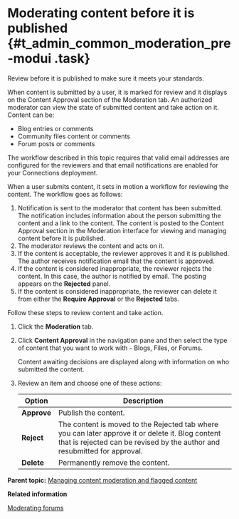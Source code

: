# Moderating content before it is published {#t_admin_common_moderation_pre-modui .task}

Review before it is published to make sure it meets your standards.

When content is submitted by a user, it is marked for review and it displays on the Content Approval section of the Moderation tab. An authorized moderator can view the state of submitted content and take action on it. Content can be:

-   Blog entries or comments
-   Community files content or comments
-   Forum posts or comments

The workflow described in this topic requires that valid email addresses are configured for the reviewers and that email notifications are enabled for your Connections deployment.

When a user submits content, it sets in motion a workflow for reviewing the content. The workflow goes as follows:

1.  Notification is sent to the moderator that content has been submitted. The notification includes information about the person submitting the content and a link to the content. The content is posted to the Content Approval section in the Moderation interface for viewing and managing content before it is published.
2.  The moderator reviews the content and acts on it.
3.  If the content is acceptable, the reviewer approves it and it is published. The author receives notification email that the content is approved.
4.  If the content is considered inappropriate, the reviewer rejects the content. In this case, the author is notified by email. The posting appears on the **Rejected** panel.
5.  If the content is considered inappropriate, the reviewer can delete it from either the **Require Approval** or the **Rejected** tabs.

Follow these steps to review content and take action.

1.  Click the **Moderation** tab.

2.  Click **Content Approval** in the navigation pane and then select the type of content that you want to work with - Blogs, Files, or Forums.

    Content awaiting decisions are displayed along with information on who submitted the content.

3.  Review an item and choose one of these actions:

    |Option|Description|
    |--|--|
    |**Approve**|Publish the content.|
    |**Reject**|The content is moved to the Rejected tab where you can later approve it or delete it. Blog content that is rejected can be revised by the author and resubmitted for approval.|
    |**Delete**|Permanently remove the content.|


**Parent topic:** [Managing content moderation and flagged content](../admin/t_admin_blogs_flag_inappropriate.md)

**Related information**  


[Moderating forums](../admin/c_admin_forums_moderation.md)

